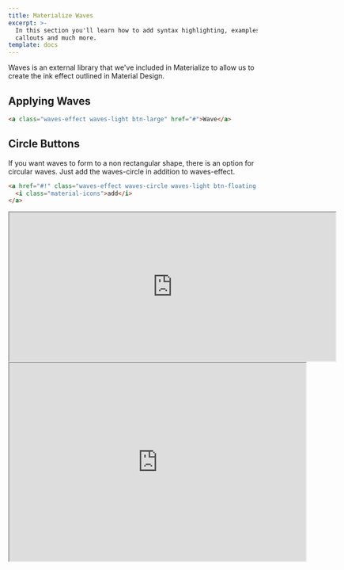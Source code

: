 ```yaml
---
title: Materialize Waves	
excerpt: >-
  In this section you'll learn how to add syntax highlighting, examples,
  callouts and much more.
template: docs
---
```

Waves is an external library that we've included in Materialize to allow us to create the ink effect outlined in Material Design.

## Applying Waves

```html
<a class="waves-effect waves-light btn-large" href="#">Wave</a>
```

## Circle Buttons

If you want waves to form to a non rectangular shape, there is an option for circular waves. Just add the waves-circle in addition to waves-effect.

```html
<a href="#!" class="waves-effect waves-circle waves-light btn-floating secondary-content">
  <i class="material-icons">add</i>
</a>
```
	

<iframe src="https://www.tutorialspoint.com/materialize/src/materialize_dialogs.htm" height="300px" width="660px"></iframe>
	
	


<iframe src="https://www.tutorialspoint.com/materialize/src/materialize_dialogs.htm" width="600" height="400"></iframe>
